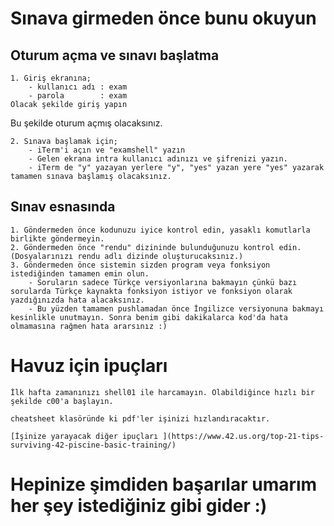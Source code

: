 
# Sınava girmeden önce bunu okuyun

## Oturum açma ve sınavı başlatma

	1. Giriş ekranına;																																															
		- kullanıcı adı : exam
		- parola		: exam																																															
	Olacak şekilde giriş yapın

Bu şekilde oturum açmış olacaksınız.

	2. Sınava başlamak için;
		- iTerm'i açın ve "examshell" yazın 
		- Gelen ekrana intra kullanıcı adınızı ve şifrenizi yazın.
		- iTerm de "y" yazayan yerlere "y", "yes" yazan yere "yes" yazarak tamamen sınava başlamış olacaksınız.

## Sınav esnasında

	1. Göndermeden önce kodunuzu iyice kontrol edin, yasaklı komutlarla birlikte göndermeyin.
	2. Göndermeden önce "rendu" dizininde bulunduğunuzu kontrol edin. (Dosyalarınızı rendu adlı dizinde oluşturucaksınız.)
	3. Göndermeden önce sistemin sizden program veya fonksiyon istediğinden tamamen emin olun.
		- Soruların sadece Türkçe versiyonlarına bakmayın çünkü bazı sorularda Türkçe kaynakta fonksiyon istiyor ve fonksiyon olarak yazdığınızda hata alacaksınız.
		- Bu yüzden tamamen pushlamadan önce İngilizce versiyonuna bakmayı kesinlikle unutmayın. Sonra benim gibi dakikalarca kod'da hata olmamasına rağmen hata ararsınız :)


# Havuz için ipuçları

	İlk hafta zamanınızı shell01 ile harcamayın. Olabildiğince hızlı bir şekilde c00'a başlayın.

	cheatsheet klasöründe ki pdf'ler işinizi hızlandıracaktır.
	
	[İşinize yarayacak diğer ipuçları ](https://www.42.us.org/top-21-tips-surviving-42-piscine-basic-training/)

    

# Hepinize şimdiden başarılar umarım her şey istediğiniz gibi gider :)

